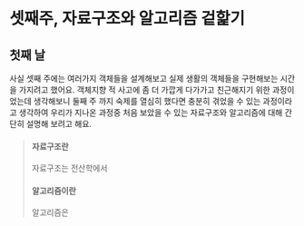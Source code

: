 # 셋째주, 자료구조와 알고리즘 겉핥기

## 첫째 날
사실 셋째 주에는 여러가지 객체들을 설계해보고 실제 생활의 객체들을 구현해보는 시간을 가지려고 했어요. 객체지향 적 사고에 좀 더 가깝게 다가가고 친근해지기 위한 과정이었는데 생각해보니 둘째 주 까지 숙제를 열심히 했다면 충분히 겪었을 수 있는 과정이라고 생각하여 우리가 지나온 과정중 처음 보았을 수 있는 자료구조와 알고리즘에 대해 간단히 설명해 보려고 해요.

>#### 자료구조란
>자료구조는 전산학에서 
>
>#### 알고리즘이란
>알고리즘은